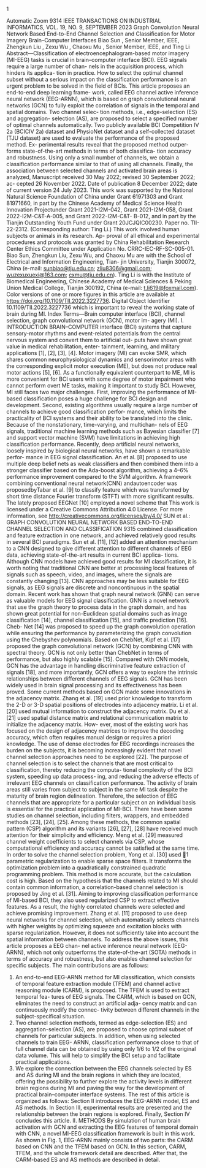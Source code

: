 
1

Automatic Zoom
9314 IEEE TRANSACTIONS ON INDUSTRIAL INFORMATICS, VOL. 19, NO. 9, SEPTEMBER 2023
Graph Convolution Neural Network Based
End-to-End Channel Selection and
Classification for Motor Imagery
Brain–Computer Interfaces
Biao Sun , Senior Member, IEEE, Zhengkun Liu , Zexu Wu  , Chaoxu Mu , Senior Member, IEEE,
and Ting Li
Abstract—Classification of electroencephalogram-based
motor imagery (MI-EEG) tasks is crucial in brain–computer
interface (BCI). EEG signals require a large number of chan-
nels in the acquisition process, which hinders its applica-
tion in practice. How to select the optimal channel subset
without a serious impact on the classification performance
is an urgent problem to be solved in the field of BCIs.
This article proposes an end-to-end deep learning frame-
work, called EEG channel active inference neural network
(EEG-ARNN), which is based on graph convolutional neural
networks (GCN) to fully exploit the correlation of signals
in the temporal and spatial domains. Two channel selec-
tion methods, i.e., edge-selection (ES) and aggregation-
selection (AS), are proposed to select a specified number
of optimal channels automatically. Two publicly available
BCI Competition IV 2a (BCICIV 2a) dataset and PhysioNet
dataset and a self-collected dataset (TJU dataset) are used
to evaluate the performance of the proposed method. Ex-
perimental results reveal that the proposed method outper-
forms state-of-the-art methods in terms of both classifica-
tion accuracy and robustness. Using only a small number of
channels, we obtain a classification performance similar to
that of using all channels. Finally, the association between
selected channels and activated brain areas is analyzed,
Manuscript received 30 May 2022; revised 30 September 2022; ac-
cepted 26 November 2022. Date of publication 8 December 2022;
date of current version 24 July 2023. This work was supported by the
National Natural Science Foundation of China under Grant 61971303
and Grant 81971660, in part by the Chinese Academy of Medical
Science Health Innovation Projectunder Grant 2021-I2M-042, Grant
2021-I2M-058, Grant 2022-I2M-C&T-A-005, and Grant 2022-I2M-C&T-
B-012, and in part by the Tianjin Outstanding Youth Fund under Grant
20JCJQIC00230. Paper no. TII-22-2312. (Corresponding author: Ting
Li.)
This work involved human subjects or animals in its research. Ap-
proval of all ethical and experimental procedures and protocols was
granted by China Rehabilitation Research Center Ethics Committee
under Application No. CRRC-IEC-RF-SC-005-01.
Biao Sun, Zhengkun Liu, Zexu Wu, and Chaoxu Mu are
with the School of Electrical and Information Engineering, Tian-
jin University, Tianjin 300072, China (e-mail: sunbiao@tju.edu.cn;
zliu8306@gmail.com; wuzexuxuexi@163.com; cxmu@tju.edu.cn).
Ting Li is with the Institute of Biomedical Engineering, Chinese
Academy of Medical Sciences & Peking Union Medical College, Tianjin
300192, China (e-mail: t.li619@foxmail.com).
Color versions of one or more figures in this article are available at
https://doi.org/10.1109/TII.2022.3227736.
Digital Object Identifier 10.1109/TII.2022.3227736
which is important to reveal the working state of brain
during MI.
Index Terms—Brain computer interface (BCI), channel
selection, graph convolutional network (GCN), motor im-
agery (MI).
I. INTRODUCTION
BRAIN–COMPUTER interface (BCI) systems that capture
sensory-motor rhythms and event-related potentials from
the central nervous system and convert them to artificial out-
puts have shown great value in medical rehabilitation, enter-
tainment, learning, and military applications [1], [2], [3], [4].
Motor imagery (MI) can evoke SMR, which shares common
neurophysiological dynamics and sensorimotor areas with the
corresponding explicit motor execution (ME), but does not
produce real motor actions [5], [6]. As a functionally equivalent
counterpart to ME, MI is more convenient for BCI users with
some degree of motor impairment who cannot perform overt
ME tasks, making it important to study BCI. However, MI still
faces two major challenges. First, improving the performance of
MI-based classification poses a huge challenge for BCI design
and development. Second, existing algorithms usually require a
large number of channels to achieve good classification perfor-
mance, which limits the practicality of BCI systems and their
ability to be translated into the clinic.
Because of the nonstationary, time-varying, and multichan-
nels of EEG signals, traditional machine learning methods such
as Bayesian classifier [7] and support vector machine (SVM)
have limitations in achieving high classification performance.
Recently, deep artificial neural networks, loosely inspired by
biological neural networks, have shown a remarkable perfor-
mance in EEG signal classification. An et al. [8] proposed to use
multiple deep belief nets as weak classifiers and then combined
them into a stronger classifier based on the Ada-boost algorithm,
achieving a 4–6% performance improvement compared to the
SVM algorithm. A framework combining conventional neural
network(CNN) andautoencoder was proposedbyTabar et al. [9]
to classify feature which was transformed by short time distance
Fourier transform (STFT) with more significant results. The
lately proposed EEGNet [10] employed a novel scheme that
This work is licensed under a Creative Commons Attribution 4.0 License. For more information, see http://creativecommons.org/licenses/by/4.0/
SUN et al.: GRAPH CONVOLUTION NEURAL NETWORK BASED END-TO-END CHANNEL SELECTION AND CLASSIFICATION 9315
combined classification and feature extraction in one network,
and achieved relatively good results in several BCI paradigms.
Sun et al. [11], [12] added an attention mechanism to a CNN
designed to give different attention to different channels of EEG
data, achieving state-of-the-art results in current BCI applica-
tions. Although CNN models have achieved good results for MI
classification, it is worth noting that traditional CNN are better at
processing local features of signals such as speech, video, and
images, where the signals are constantly changing [13]. CNN
approaches may be less suitable for EEG signals, as EEG signals
are discrete and noncontinuous in the spatial domain.
Recent work has shown that graph neural network (GNN)
can serve as valuable models for EEG signal classification.
GNN is a novel network that use the graph theory to process
data in the graph domain, and has shown great potential for
non-Euclidean spatial domains such as image classification [14],
channel classification [15], and traffic prediction [16]. Cheb-
Net [14] was proposed to speed up the graph convolution
operation while ensuring the performance by parameterizing
the graph convolution using the Chebyshev polynomials. Based
on ChebNet, Kipf et al. [17] proposed the graph convolutional
network (GCN) by combining CNN with spectral theory. GCN is
not only better than ChebNet in terms of performance, but also
highly scalable [15]. Compared with CNN models, GCN has
the advantage in handling discriminative feature extraction of
signals [18], and more importantly, GCN offers a way to explore
the intrinsic relationships between different channels of EEG
signals. GCN has been widely used in brain signal processing
and its effectiveness has been proved. Some current methods
based on GCN made some innovations in the adjacency matrix.
Zhang et al. [19] used prior knowledge to transform the 2-D
or 3-D spatial positions of electrodes into adjacency matrix. Li
et al. [20] used mutual information to construct the adjacency
matrix. Du et al. [21] used spatial distance matrix and relational
communication matrix to initialize the adjacency matrix. How-
ever, most of the existing work has focused on the design of
adjacency matrices to improve the decoding accuracy, which
often requires manual design or requires a priori knowledge.
The use of dense electrodes for EEG recordings increases the
burden on the subjects, it is becoming increasingly evident that
novel channel selection approaches need to be explored [22].
The purpose of channel selection is to select the channels that
are most critical to classification, thereby reducing the computa-
tional complexity of the BCI system, speeding up data process-
ing, and reducing the adverse effects of irrelevant EEG channels
on classification performance. The activity of brain areas still
varies from subject to subject in the same MI task despite the
maturity of brain region delineation. Therefore, the selection of
EEG channels that are appropriate for a particular subject on
an individual basis is essential for the practical application of
MI-BCI. There have been some studies on channel selection,
including filters, wrappers, and embedded methods [23], [24],
[25]. Among these methods, the common spatial pattern (CSP)
algorithm and its variants [26], [27], [28] have received much
attention for their simplicity and efficiency. Meng et al. [29]
measured channel weight coefficients to select channels via CSP,
whose computational efficiency and accuracy cannot be satisfied
at the same time. In order to solve the channel selection problem,
Yong et al. [30] used 1 parametric regularization to enable
sparse space filters. It transforms the optimization problem into a
quadratically constrained quadratic programming problem. This
method is more accurate, but the calculation cost is high. Based
on the hypothesis that the channels related to MI should contain
common information, a correlation-based channel selection is
proposed by Jing et al. [31]. Aiming to improving classification
performance of MI-based BCI, they also used regularized CSP
to extract effective features. As a result, the highly correlated
channels were selected and achieve promising improvement.
Zhang et al. [11] proposed to use deep neural networks for
channel selection, which automatically selects channels with
higher weights by optimizing squeeze and excitation blocks with
sparse regularization. However, it does not sufficiently take into
account the spatial information between channels.
To address the above issues, this article proposes a EEG chan-
nel active inference neural network (EEG-ARNN), which not
only outperforms the state-of-the-art (SOTA) methods in terms
of accuracy and robustness, but also enables channel selection
for specific subjects. The main contributions are as follows:
1) An end-to-end EEG-ARNN method for MI classification,
which consists of temporal feature extraction module
(TFEM) and channel active reasoning module (CARM),
is proposed. The TFEM is used to extract temporal fea-
tures of EEG signals. The CARM, which is based on
GCN, eliminates the need to construct an artificial adja-
cency matrix and can continuously modify the connec-
tivity between different channels in the subject-specifical
situation.
2) Two channel selection methods, termed as edge-selection
(ES) and aggregation-selection (AS), are proposed to
choose optimal subset of channels for particular subjects.
In addition, when using selected channels to train EEG-
ARNN, classification performance close to that of full
channel data can be obtained by using only 1/6 to 1/2 of
the original data volume. This will help to simplify the
BCI setup and facilitate practical applications.
3) We explore the connection between the EEG channels
selected by ES and AS during MI and the brain regions in
which they are located, offering the possibility to further
explore the activity levels in different brain regions during
MI and paving the way for the development of practical
brain–computer interface systems.
The rest of this article is organized as follows: Section
II introduces the EEG-ARNN model, ES and AS methods.
In Section III, experimental results are presented and the
relationship between the brain regions is explored. Finally,
Section IV concludes this article.
II. METHODS
By simulation of human brain activation with GCN and
extracting the EEG features of temporal domain with CNN, a
novel MI-EEG classification framework is built in this work.
As shown in Fig. 1, EEG-ARNN mainly consists of two parts:
the CARM based on CNN and the TFEM based on GCN. In
this section, CARM, TFEM, and the whole framework detail
are described. After that, the CARM-based ES and AS methods
are described in detail.
